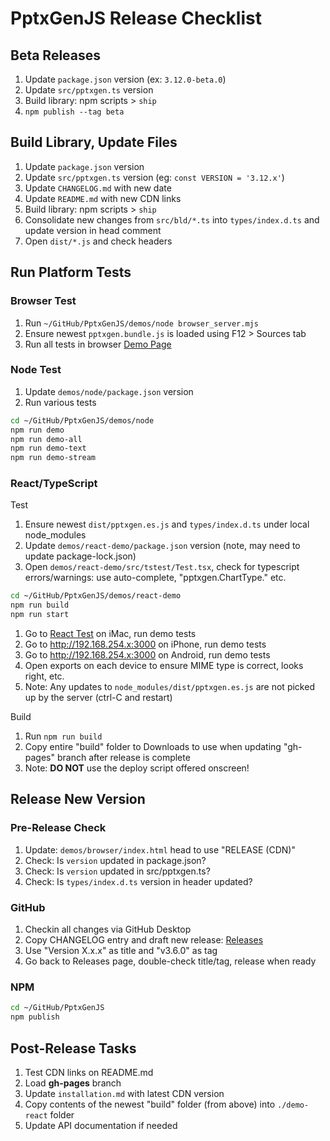 # PptxGenJS Release Checklist

## Beta Releases

1. Update `package.json` version (ex: `3.12.0-beta.0`)
2. Update `src/pptxgen.ts` version
3. Build library: npm scripts > `ship`
4. `npm publish --tag beta`

## Build Library, Update Files

1. Update `package.json` version
2. Update `src/pptxgen.ts` version (eg: `const VERSION = '3.12.x'`)
3. Update `CHANGELOG.md` with new date
4. Update `README.md` with new CDN links
5. Build library: npm scripts > `ship`
6. Consolidate new changes from `src/bld/*.ts` into `types/index.d.ts` and update version in head comment
7. Open `dist/*.js` and check headers

## Run Platform Tests

### Browser Test

1. Run `~/GitHub/PptxGenJS/demos/node browser_server.mjs`
2. Ensure newest `pptxgen.bundle.js` is loaded using F12 > Sources tab
3. Run all tests in browser [Demo Page](file:///Users/brentely/GitHub/PptxGenJS/demos/browser/index.html)

### Node Test

1. Update `demos/node/package.json` version
2. Run various tests

```bash
cd ~/GitHub/PptxGenJS/demos/node
npm run demo
npm run demo-all
npm run demo-text
npm run demo-stream
```

### React/TypeScript

Test

1. Ensure newest `dist/pptxgen.es.js` and `types/index.d.ts` under local node_modules
2. Update `demos/react-demo/package.json` version (note, may need to update package-lock.json)
3. Open `demos/react-demo/src/tstest/Test.tsx`, check for typescript errors/warnings: use auto-complete, "pptxgen.ChartType." etc.

```bash
cd ~/GitHub/PptxGenJS/demos/react-demo
npm run build
npm run start
```

1. Go to [React Test](http://localhost:3000) on iMac, run demo tests
2. Go to <http://192.168.254.x:3000> on iPhone, run demo tests
3. Go to <http://192.168.254.x:3000> on Android, run demo tests
4. Open exports on each device to ensure MIME type is correct, looks right, etc.
5. Note: Any updates to `node_modules/dist/pptxgen.es.js` are not picked up by the server (ctrl-C and restart)

Build

1. Run `npm run build`
2. Copy entire "build" folder to Downloads to use when updating "gh-pages" branch after release is complete
3. Note: **DO NOT** use the deploy script offered onscreen!

## Release New Version

### Pre-Release Check

1. Update: `demos/browser/index.html` head to use "RELEASE (CDN)"
2. Check: Is `version` updated in package.json?
3. Check: Is `version` updated in src/pptxgen.ts?
4. Check: Is `types/index.d.ts` version in header updated?

### GitHub

1. Checkin all changes via GitHub Desktop
2. Copy CHANGELOG entry and draft new release: [Releases](https://github.com/gitbrent/PptxGenJS/releases)
3. Use "Version X.x.x" as title and "v3.6.0" as tag
4. Go back to Releases page, double-check title/tag, release when ready

### NPM

```bash
cd ~/GitHub/PptxGenJS
npm publish
```

## Post-Release Tasks

1. Test CDN links on README.md
2. Load **gh-pages** branch
3. Update `installation.md` with latest CDN version
4. Copy contents of the newest "build" folder (from above) into `./demo-react` folder
5. Update API documentation if needed
